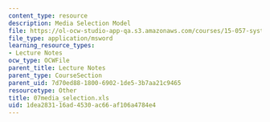```yaml
---
content_type: resource
description: Media Selection Model
file: https://ol-ocw-studio-app-qa.s3.amazonaws.com/courses/15-057-systems-optimization-spring-2003/1dea283116ad4530ac66af106a4784e4_07media_selection.xls
file_type: application/msword
learning_resource_types:
- Lecture Notes
ocw_type: OCWFile
parent_title: Lecture Notes
parent_type: CourseSection
parent_uid: 7d70ed88-1800-6902-1de5-3b7aa21c9465
resourcetype: Other
title: 07media_selection.xls
uid: 1dea2831-16ad-4530-ac66-af106a4784e4
---
```


